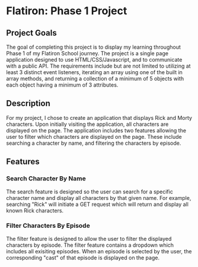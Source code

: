 # Flatiron: Phase 1 Project

## Project Goals

The goal of completing this project is to display my learning throughout Phase 1 of my Flatiron School journey. The project is a single page application designed to use HTML/CSS/Javascript, and to communicate with a public API. The requirements include but are not limited to utilizing at least 3 distinct event listeners, iterating an array using one of the built in array methods, and returning a collection of a minimum of 5 objects with each object having a minimum of 3 attributes. 

## Description

For my project, I chose to create an application that displays Rick and Morty characters. Upon initially visiting the application, all characters are displayed on the page. The application includes two features allowing the user to filter which characters are displayed on the page. These include searching a character by name, and filtering the characters by episode.

## Features

### Search Character By Name

The search feature is designed so the user can search for a specific character name and display all characters by that given name. For example, searching "Rick" will initiate a GET request which will return and display all known Rick characters.

### Filter Characters By Episode

The filter feature is designed to allow the user to filter the displayed characters by episode. The filter feature contains a dropdown which includes all exisiting episodes. When an episode is selected by the user, the corresponding "cast" of that episode is displayed on the page.